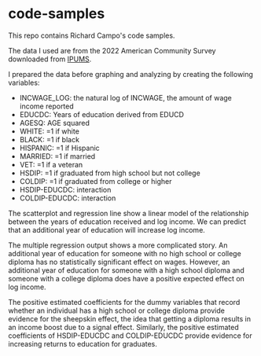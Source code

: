 # code-samples
This repo contains Richard Campo's code samples.

The data I used are from the 2022 American Community Survey downloaded from
[IPUMS](https://usa.ipums.org/usa/).

I prepared the data before graphing and analyzing by creating the following 
variables:
- INCWAGE_LOG: the natural log of INCWAGE, the amount of wage income reported
- EDUCDC: Years of education derived from EDUCD
- AGESQ: AGE squared
- WHITE: =1 if white
- BLACK: =1 if black
- HISPANIC: =1 if Hispanic
- MARRIED: =1 if married
- VET: =1 if a veteran
- HSDIP: =1 if graduated from high school but not college
- COLDIP: =1 if graduated from college or higher
- HSDIP-EDUCDC: interaction
- COLDIP-EDUCDC: interaction

The scatterplot and regression line show a linear model of the relationship
between the years of education received and log income. We can predict that
an additional year of education will increase log income.

The multiple regression output shows a more complicated story. An
additional year of education for someone with no high school or college
diploma has no statistically significant effect on wages. However, an
additional year of education for someone with a high school diploma and
someone with a college diploma does have a positive expected effect on
log income.

The positive estimated coefficients for the dummy variables that record
whether an individual has a high school or college diploma provide evidence
for the sheepskin effect, the idea that getting a diploma results in an 
income boost due to a signal effect. Similarly, the positive estimated
coefficients of HSDIP-EDUCDC and COLDIP-EDUCDC provide evidence for increasing
returns to education for graduates.


